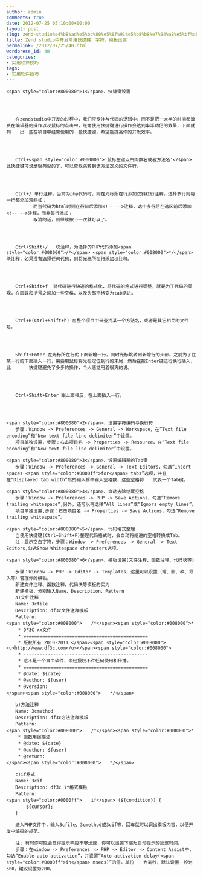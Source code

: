 ```yaml
---
author: admin
comments: true
date: 2012-07-25 05:10:00+00:00
layout: post
slug: zend-studio%e4%b8%ad%e5%bc%80%e5%8f%91%e5%b8%b8%e7%94%a8%e5%bf%ab%e6%8d%b7%e9%94%ae%ef%bc%8c%e5%ad%97%e7%ac%a6%ef%bc%8c%e6%a8%a1%e6%9d%bf%e8%ae%be%e7%bd%ae
title: Zend studio中开发常用快捷键，字符，模板设置
permalink: /2012/07/25/40.html
wordpress_id: 40
categories:
- 实用软件技巧
tags:
- 实用软件技巧
---
```




    
    <span style="color:#800080">1</span>、快捷键设置



    
    　　在zendstudio中开发的过程中，我们应专注与代码的逻辑中，而不是把一大半的时间都浪费在编辑器的操作以及鼠标的点击中，经常使用快捷键进行操作会达到事半功倍的效果，下面就列　　出一些在项目中经常使用的一些快捷键，希望能提高你的开发效率。



    
    　　Ctrl+<span style="color:#000000">'鼠标左键点击函数名或者方法名'</span> 此快捷键可说是很典型的了，可以查找跳转到该方法定义的文件行。



    
    　　Ctrl+/ 单行注释。当前为php代码时，则在光标所在行添加双斜杠行注释，选择多行则每一行都添加双斜杠；
    　　　　　　而当代码为html时则在行前后添加<!-- -->注释，选中多行将在选区前后添加<!-- -->注释，而非每行添加；
    　　　　　　取消的话，则继续按下一次就可以了。



    
    　　Ctrl+Shift+/   块注释，为选择的PHP代码添加<span style="color:#008000">/*</span> <span style="color:#008000">*/</span>块注释，如果没有选择任何代码，则将光标所在行添加块注释。



    
    　　Ctrl+Shift+f  对代码进行快速的格式化，将代码的格式进行调整，就是为了代码的美观，在函数和括号之间加一些空格，以及头部空格变为tab缩进。



    
    　　Ctrl+H(Ctrl+Shift+h) 在整个项目中来查找某一个方法名，或者是其它相关的文件名。



    
    　　Shift+Enter 在光标所在行的下面新增一行，同时光标跳转到新增行的头部。之前为了在某一行的下面插入一行，需要用鼠标将光标定位到行的末尾，然后在按Enter键进行换行插入，此　　　　快捷键避免了多步的操作，个人感觉用着很爽的说。



    
    　　Ctrl+Shift+Enter 跟上面相反，在上面插入一行。



    
    <span style="color:#800080">2</span>、设置字符编码与换行符
    　　步骤：Window -> Preferences -> General -> Workspace，在“Text file encoding”和“New text file line delimiter”中设置。
    　　项目单独设置，步骤：右击项目名 -> Properties -> Resource，在“Text file encoding”和“New text file line delimiter”中设置。
    
    <span style="color:#800080">3</span>、设置编辑器的Tab键
    　　步骤：Window -> Preferences -> General -> Text Editors，勾选“Insert spaces <span style="color:#0000ff">for</span> tabs”选项，并且在“Displayed tab width”后的输入框中输入空格数，这些空格将　　代表一个Tab键。
    
    <span style="color:#800080">4</span>、自动去除结尾空格
    　　步骤：Window -> Preferences -> PHP -> Save Actions，勾选“Remove trailing whitespace”,另外，还可以再选择“All lines”或“Ignors empty lines”。
    　　项目单独设置,步骤：右击项目名 -> Properties -> Save Actions，勾选“Remove trailing whitespace”。
    
    <span style="color:#800080">5</span>、代码格式整理
    　　当使用快捷键(Ctrl+Shift+F)整理代码格式时，会自动将缩进的空格转换成Tab。
    　　注：显示空白字符，步骤：Window -> Preferences -> General -> Text Editors,勾选Show Whitespace characters选项。
    
    <span style="color:#800080">6</span>、模板设置(文件注释、函数注释、代码块等)
    
    　　步骤：Window -> PHP -> Editor -> Templates，这里可以设置（增、删、改、导入等）管理你的模板。
    　　新建文件注释、函数注释、代码块等模板的实力 
    　　新建模板，分别输入Name、Description、Pattern
    　　a)文件注释
    　　Name: 3cfile
    　　Description: df3c文件注释模板
    　　Pattern:
    <span style="color:#008000">　　/*</span><span style="color:#008000">*
    　　 * DF3C xx文件
    　　 * ==============================================
    　　 * 版权所有 2010-2011 </span><span style="color:#008000"><u>http://www.df3c.com</u></span><span style="color:#008000">
    　　 * ----------------------------------------------
    　　 * 这不是一个自由软件，未经授权不许任何使用和传播。
    　　 * ==============================================
    　　 * @date: ${date}
    　　 * @author: ${user}
    　　 * @version: 
    </span><span style="color:#008000">　　*/</span>
    
    　　b)方法注释
    　　Name: 3cmethod
    　　Description: df3c方法注释模板
    　　Pattern:
    <span style="color:#008000">　　/*</span><span style="color:#008000">*
    　　 * 函数用途描述
    　　 * @date: ${date}
    　　 * @author: ${user}
    　　 * @return: 
    </span><span style="color:#008000">　　*/</span>
    
    　　c)if格式
    　　Name: 3cif
    　　Description: df3c if格式模板
    　　Pattern:
    <span style="color:#0000ff">　　if</span> (${condition}) {
    　　    ${cursor};
    　　}
    
    　　进入PHP文件中，输入3cfile、3cmethod或3cif等，回车就可以调出模板内容，以便开发中编码的规范。
    
    　　注: 有时你可能会觉得提示响应不够迅速，你可以设置下缩短自动提示的延迟时间。
    　　步骤：在window -> Preferences -> PHP -> Editor -> Content Assist中，勾选“Enable auto activation”，并设置“Auto activation delay(<span style="color:#0000ff">in</span> msecs)”的值。单位　　为毫秒，默认设置一般为500，建议设置为200。



